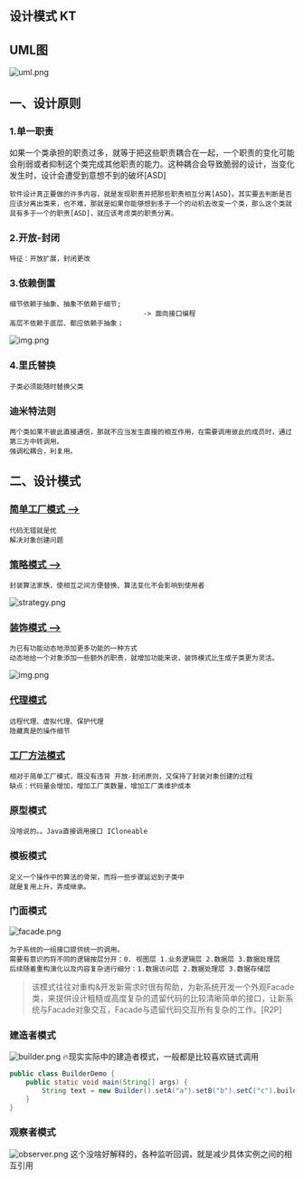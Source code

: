 ## 设计模式 KT

## UML图

![uml.png](images/UML.png)

## 一、设计原则

### 1.单一职责

>
如果一个类承担的职责过多，就等于把这些职责耦合在一起，一个职责的变化可能会削弱或者抑制这个类完成其他职责的能力。这种耦合会导致脆弱的设计，当变化发生时，设计会遭受到意想不到的破坏[ASD]

    软件设计真正要做的许多内容，就是发现职责并把那些职责相互分离[ASD]。其实要去判断是否应该分离出类来，也不难，那就是如果你能够想到多于一个的动机去改变一个类，那么这个类就具有多于一个的职责[ASD]，就应该考虑类的职责分离。

### 2.开放-封闭

    特征：开放扩展，封闭更改

### 3.依赖倒置

    细节依赖于抽象、抽象不依赖于细节;
                                     -> 面向接口编程
    高层不依赖于底层、都应依赖于抽象；

![img.png](images/里氏替换.png)

### 4.里氏替换

    子类必须能随时替换父类

### 迪米特法则

    两个类如果不彼此直接通信，那就不应当发生直接的相互作用，在需要调用彼此的成员时，通过第三方中转调用。
    强调松耦合，利复用。

## 二、设计模式

### [简单工厂模式 -->](src/main/kotlin/SimpleFactory.kt)

    代码无错就是优
    解决对象创建问题

### [策略模式 -->](src/main/kotlin/StrategyPattern.kt)

    封装算法家族，使相互之间方便替换、算法变化不会影响到使用者

![strategy.png](images/strategy.png)

### [装饰模式 -->](src/main/kotlin/Decorator.kt)

    为已有功能动态地添加更多功能的一种方式
    动态地给一个对象添加一些额外的职责，就增加功能来说，装饰模式比生成子类更为灵活。

![img.png](images/装饰模式.png)

### [代理模式](src/main/kotlin/Proxy.kt)

    远程代理、虚拟代理、保护代理
    隐藏真是的操作细节

### [工厂方法模式](src/main/kotlin/FactoryMethod.kt)

    相对于简单工厂模式，既没有违背 开放-封闭原则，又保持了封装对象创建的过程
    缺点：代码量会增加，增加工厂类数量，增加工厂类维护成本

### 原型模式

    没啥说的。。Java直接调用接口 ICloneable

### 模板模式

    定义一个操作中的算法的骨架，而将一些步骤延迟到子类中
    就是复用上升，弄成继承。

### 门面模式
![facade.png](images/外观模式.png)
    
    为子系统的一组接口提供统一的调用。
    需要有意识的将不同的逻辑按层分开：0. 视图层 1.业务逻辑层 2.数据层 3.数据处理层
    后续随着重构演化以及内容复杂进行细分：1.数据访问层 2.数据处理层 3.数据存储层
>   该模式往往对重构&开发新需求时很有帮助，为新系统开发一个外观Facade类，来提供设计粗糙或高度复杂的遗留代码的比较清晰简单的接口，让新系统与Facade对象交互，Facade与遗留代码交互所有复杂的工作。[R2P]


### 建造者模式
![builder.png](images/builder.png)
    🔥现实实际中的建造者模式，一般都是比较喜欢链式调用
```java
public class BuilderDemo {
    public static void main(String[] args) {
        String text = new Builder().setA("a").setB("b").setC("c").build();
    }
}
```
### 观察者模式
![observer.png](images/观察者模式.png)
这个没啥好解释的，各种监听回调，就是减少具体实例之间的相互引用